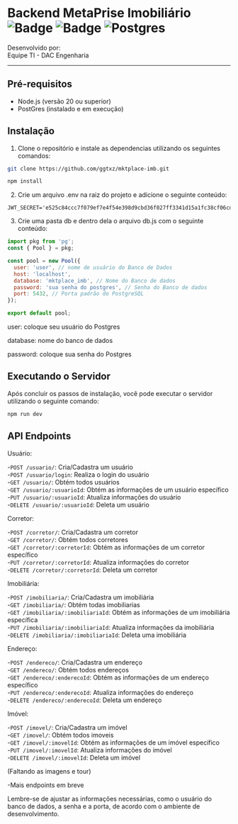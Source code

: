 # Backend MetaPrise Imobiliário ![Badge](https://img.shields.io/badge/Node.js-43853D?style=for-the-badge&logo=node.js&logoColor=white) ![Badge](	https://img.shields.io/badge/JavaScript-F7DF1E?style=for-the-badge&logo=javascript&logoColor=black) ![Postgres](https://img.shields.io/badge/postgres-%23316192.svg?style=for-the-badge&logo=postgresql&logoColor=white)

Desenvolvido por:  
Equipe TI - DAC Engenharia  

---

## Pré-requisitos

- Node.js (versão 20 ou superior) 
- PostGres (instalado e em execução)

## Instalação

1. Clone o repositório e instale as dependencias utilizando os seguintes comandos:

```bash
git clone https://github.com/ggtxz/mktplace-imb.git

npm install
```

2. Crie um arquivo .env na raiz do projeto e adicione o seguinte conteúdo:
```plaintext
JWT_SECRET='e525c84ccc7f079ef7e4f54e398d9cbd36f027ff3341d15a1fc38cf06cda428ab70002d437582277e31248fb950468e34cfa3a7010004c63f6f677241018c2f3'
``` 

3. Crie uma pasta db e dentro dela o arquivo db.js com o seguinte conteúdo:
```js
import pkg from 'pg';
const { Pool } = pkg;

const pool = new Pool({
  user: 'user', // nome de usuário do Banco de Dados
  host: 'localhost', 
  database: 'mktplace_imb', // Nome do Banco de dados
  password: 'sua senha do postgres', // Senha do Banco de dados
  port: 5432, // Porta padrão do PostgreSQL
});

export default pool;
```
user: coloque seu usuário do Postgres

database: nome do banco de dados

password: coloque sua senha do Postgres

## Executando o Servidor
Após concluir os passos de instalação, você pode executar o servidor utilizando o seguinte comando:
```bash
npm run dev
```

## API Endpoints

Usuário:

-`POST /usuario/`: Cria/Cadastra um usuário  
-`POST /usuario/login`: Realiza o login do usuário  
-`GET /usuario/`: Obtém todos usuários  
-`GET /usuario/:usuarioId`: Obtém as informações de um usuário específico  
-`PUT /usuario/:usuarioId`: Atualiza informações do usuário  
-`DELETE /usuario/:usuarioId`: Deleta um usuário  

Corretor:

-`POST /corretor/`: Cria/Cadastra um corretor  
-`GET /corretor/`: Obtém todos corretores  
-`GET /corretor/:corretorId`: Obtém as informações de um corretor específico  
-`PUT /corretor/:corretorId`: Atualiza informações do corretor  
-`DELETE /corretor/:corretorId`: Deleta um corretor 

Imobiliária:

-`POST /imobiliaria/`: Cria/Cadastra um imobiliária  
-`GET /imobiliaria/`: Obtém todas imobiliarias  
-`GET /imobiliaria/:imobiliariaId`: Obtém as informações de um imobiliária específica  
-`PUT /imobiliaria/:imobiliariaId`: Atualiza informações da imobiliária  
-`DELETE /imobiliaria/:imobiliariaId`: Deleta uma imobiliária

Endereço:

-`POST /endereco/`: Cria/Cadastra um endereço  
-`GET /endereco/`: Obtém todos endereços   
-`GET /endereco/:enderecoId`: Obtém as informações de um endereço específico  
-`PUT /endereco/:enderecoId`: Atualiza informações do endereço  
-`DELETE /endereco/:enderecoId`: Deleta um endereço

Imóvel:

-`POST /imovel/`: Cria/Cadastra um imóvel  
-`GET /imovel/`: Obtém todos imoveis  
-`GET /imovel/:imovelId`: Obtém as informações de um imóvel específico  
-`PUT /imovel/:imovelId`: Atualiza informações do imóvel  
-`DELETE /imovel/:imovelId`: Deleta um imóvel 

(Faltando as imagens e tour)

-Mais endpoints em breve

Lembre-se de ajustar as informações necessárias, como o usuário do banco de dados, a senha e a porta, de acordo com o ambiente de desenvolvimento.
